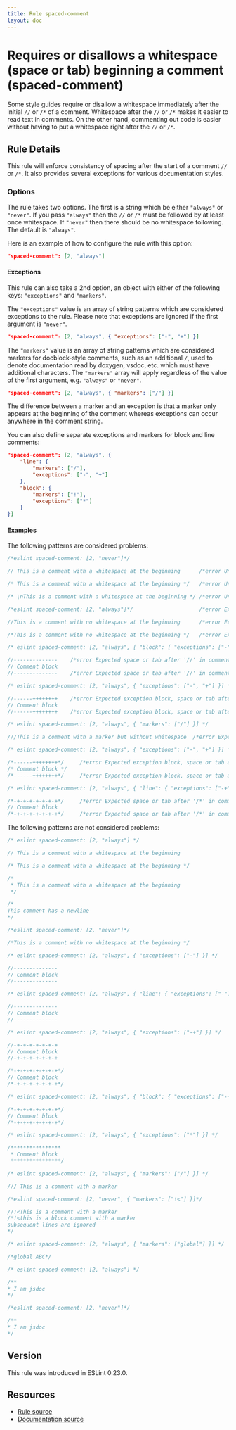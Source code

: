 ```yaml
---
title: Rule spaced-comment
layout: doc
---
```

<!-- Note: No pull requests accepted for this file. See README.md in the root directory for details. -->
# Requires or disallows a whitespace (space or tab) beginning a comment (spaced-comment)

Some style guides require or disallow a whitespace immediately after the initial `//` or `/*` of a comment.
Whitespace after the `//` or `/*` makes it easier to read text in comments.
On the other hand, commenting out code is easier without having to put a whitespace right after the `//` or `/*`.

## Rule Details

This rule will enforce consistency of spacing after the start of a comment `//` or `/*`. It also provides several
exceptions for various documentation styles.

### Options

The rule takes two options. The first is a string which be either `"always"` or `"never"`. If you pass `"always"` then the `//` or `/*` must be followed by at least once whitespace. If `"never"` then there should be no whitespace following. The default is `"always"`.

Here is an example of how to configure the rule with this option:

```json
"spaced-comment": [2, "always"]
```

#### Exceptions

This rule can also take a 2nd option, an object with either of the following keys: `"exceptions"` and `"markers"`.

The `"exceptions"` value is an array of string patterns which are considered exceptions to the rule.
Please note that exceptions are ignored if the first argument is `"never"`.

```json
"spaced-comment": [2, "always", { "exceptions": ["-", "+"] }]
```

The `"markers"` value is an array of string patterns which are considered markers for docblock-style comments,
such as an additional `/`, used to denote documentation read by doxygen, vsdoc, etc. which must have additional characters.
The `"markers"` array will apply regardless of the value of the first argument, e.g. `"always"` or `"never"`.

```json
"spaced-comment": [2, "always", { "markers": ["/"] }]
```

The difference between a marker and an exception is that a marker only appears at the beginning of the comment whereas
exceptions can occur anywhere in the comment string.

You can also define separate exceptions and markers for block and line comments:

```json
"spaced-comment": [2, "always", {
    "line": {
        "markers": ["/"],
        "exceptions": ["-", "+"]
    },
    "block": {
        "markers": ["!"],
        "exceptions": ["*"]
    }
}]
```

#### Examples

The following patterns are considered problems:

```js
/*eslint spaced-comment: [2, "never"]*/

// This is a comment with a whitespace at the beginning      /*error Unexpected space or tab after '//' in comment.*/

/* This is a comment with a whitespace at the beginning */   /*error Unexpected space or tab after '/*' in comment.*/

/* \nThis is a comment with a whitespace at the beginning */ /*error Unexpected space or tab after '/*' in comment.*/
```

```js
/*eslint spaced-comment: [2, "always"]*/                     /*error Expected space or tab after '/*' in comment.*/

//This is a comment with no whitespace at the beginning      /*error Expected space or tab after '//' in comment.*/

/*This is a comment with no whitespace at the beginning */   /*error Expected space or tab after '/*' in comment.*/
```

```js
/* eslint spaced-comment: [2, "always", { "block": { "exceptions": ["-"] } }] */

//--------------    /*error Expected space or tab after '//' in comment.*/
// Comment block
//--------------    /*error Expected space or tab after '//' in comment.*/
```

```js
/* eslint spaced-comment: [2, "always", { "exceptions": ["-", "+"] }] */

//------++++++++    /*error Expected exception block, space or tab after '//' in comment.*/
// Comment block
//------++++++++    /*error Expected exception block, space or tab after '//' in comment.*/
```

```js
/* eslint spaced-comment: [2, "always", { "markers": ["/"] }] */

///This is a comment with a marker but without whitespace  /*error Expected space or tab after '//' in comment.*/
```

```js
/* eslint spaced-comment: [2, "always", { "exceptions": ["-", "+"] }] */

/*------++++++++*/     /*error Expected exception block, space or tab after '/*' in comment.*/
/* Comment block */
/*------++++++++*/     /*error Expected exception block, space or tab after '/*' in comment.*/
```

```js
/* eslint spaced-comment: [2, "always", { "line": { "exceptions": ["-+"] } }] */

/*-+-+-+-+-+-+-+*/     /*error Expected space or tab after '/*' in comment.*/
// Comment block
/*-+-+-+-+-+-+-+*/     /*error Expected space or tab after '/*' in comment.*/
```

The following patterns are not considered problems:

```js
/* eslint spaced-comment: [2, "always"] */

// This is a comment with a whitespace at the beginning

/* This is a comment with a whitespace at the beginning */

/*
 * This is a comment with a whitespace at the beginning
 */

/*
This comment has a newline
*/
```

```js
/*eslint spaced-comment: [2, "never"]*/

/*This is a comment with no whitespace at the beginning */
```

```js
/* eslint spaced-comment: [2, "always", { "exceptions": ["-"] }] */

//--------------
// Comment block
//--------------
```

```js
/* eslint spaced-comment: [2, "always", { "line": { "exceptions": ["-"] } }] */

//--------------
// Comment block
//--------------
```

```js
/* eslint spaced-comment: [2, "always", { "exceptions": ["-+"] }] */

//-+-+-+-+-+-+-+
// Comment block
//-+-+-+-+-+-+-+

/*-+-+-+-+-+-+-+*/
// Comment block
/*-+-+-+-+-+-+-+*/
```

```js
/* eslint spaced-comment: [2, "always", { "block": { "exceptions": ["-+"] } }] */

/*-+-+-+-+-+-+-+*/
// Comment block
/*-+-+-+-+-+-+-+*/
```

```js
/* eslint spaced-comment: [2, "always", { "exceptions": ["*"] }] */

/****************
 * Comment block
 ****************/
```

```js
/* eslint spaced-comment: [2, "always", { "markers": ["/"] }] */

/// This is a comment with a marker
```

```js
/*eslint spaced-comment: [2, "never", { "markers": ["!<"] }]*/

//!<This is a comment with a marker
/*!<this is a block comment with a marker
subsequent lines are ignored
*/
```

```js
/* eslint spaced-comment: [2, "always", { "markers": ["global"] }] */

/*global ABC*/
```

```js
/* eslint spaced-comment: [2, "always"] */

/**
* I am jsdoc
*/
```

```js
/*eslint spaced-comment: [2, "never"]*/

/**
* I am jsdoc
*/
```

## Version

This rule was introduced in ESLint 0.23.0.

## Resources

* [Rule source](https://github.com/eslint/eslint/tree/master/lib/rules/spaced-comment.js)
* [Documentation source](https://github.com/eslint/eslint/tree/master/docs/rules/spaced-comment.md)

